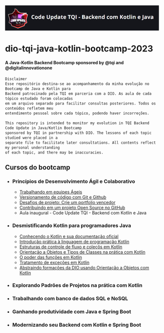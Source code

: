 ![DIO Badge Bootcamp image](./img/bootcampBadgeTQI.png)
# dio-tqi-java-kotlin-bootcamp-2023
#### A Java-Kotlin Backend Bootcamp sponsored by @tqi and  @digitalinnovationone
```
Disclaimer
Esse repositório destina-se ao acompanhamento da minha evolução no Bootcamp de Java e Kotlin para
Backend patrocinado pela TQI em parceria com a DIO. As aula de cada tópico estudado foram colocadas
em um arquivo separado para facilitar consultas posteriores. Todos os conteúdos refletem meu
entendimento pessoal sobre cada tópico, podendo haver incorreções.

This repository is intended to monitor my evolution in TQI Backend Code Update in Java/Kotlin Bootcamp 
sponsored by TQI in partnership with DIO. The lessons of each topic studied were placed in a
separate file to facilitate later consultations. All contents reflect my personal understanding
of each topic, and there may be inaccuracies.
```

## Cursos do bootcamp

- ### Princípios de Desenvolvimento Ágil e Colaborativo
	- [Trabalhando em equipes Ágeis](./topics/TrabalhandoEmEquipesAgeis.md)
	- [Versionamento de código com Git e Github](./topics/VersionamentocodigoGitGithub.md)
	- [Desafios de projeto: Crie um portfolio vencedor](./topics/DesafioCodigoPortfolioVencedor.md)
	- [Contribuindo em um projeto Open Source no GitHub](./topics/ContribuindoProjetoOpenSource.md)
	- Aula inaugural - Code Update TQI - Backend com Kotlin e Java
	
- ### Desmistificando Kotlin para programadores Java
	- [Conhecendo o Kotlin e sua documentação oficial]()
   	- [Introdução prática à linguagem de programação Kotlin]()
   	- [Estruturas de controle de fluxo e coleçõs em Kotlin]()
   	- [Orientação a Objetos e Tipos de Classes na prática com Kotlin]()
   	- [O poder das funções em Kotlin]()
   	- [Tratamento de exceções em Kotlin]()
   	- [Abstraindo formações da DIO usando Orientação a Objetos com Kotlin]()

- ### Explorando Padrões de Projetos na prática com Kotlin
- ### Trabalhando com banco de dados SQL e NoSQL
- ### Ganhando produtividade com Java e Spring Boot
- ### Modernizando seu Backend com Kotlin e Spring Boot
